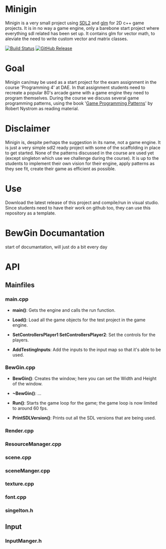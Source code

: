 # Minigin

Minigin is a very small project using [SDL2](https://www.libsdl.org/) and [glm](https://github.com/g-truc/glm) for 2D c++ game projects. It is in no way a game engine, only a barebone start project where everything sdl related has been set up. It contains glm for vector math, to aleviate the need to write custom vector and matrix classes.

[![Build Status](https://github.com/avadae/minigin/actions/workflows/msbuild.yml/badge.svg)](https://github.com/avadae/msbuild/actions)
[![GitHub Release](https://img.shields.io/github/v/release/avadae/minigin?logo=github&sort=semver)](https://github.com/avadae/minigin/releases/latest)

# Goal

Minigin can/may be used as a start project for the exam assignment in the course 'Programming 4' at DAE. In that assignment students need to recreate a popular 80's arcade game with a game engine they need to program themselves. During the course we discuss several game programming patterns, using the book '[Game Programming Patterns](https://gameprogrammingpatterns.com/)' by Robert Nystrom as reading material. 

# Disclaimer

Minigin is, despite perhaps the suggestion in its name, not a game engine. It is just a very simple sdl2 ready project with some of the scaffolding in place to get started. None of the patterns discussed in the course are used yet (except singleton which use we challenge during the course). It is up to the students to implement their own vision for their engine, apply patterns as they see fit, create their game as efficient as possible.

# Use

Download the latest release of this project and compile/run in visual studio. Since students need to have their work on github too, they can use this repository as a template.



# BewGin Documantation

start of documantation, will just do a bit every day 

# API 

## Mainfiles
### main.cpp
- **main()**: Gets the engine and calls the run function.

- **Load()**: Load all the game objects for the test project in the game engine.

- **SetControllersPlayer1 SetControllersPlayer2**: Set the controls for the players.

- **AddTestingInputs**: Add the inputs to the input map so that it's able to be used.

### BewGin.cpp

- **BewGin()**: Creates the window; here you can set the Width and Height of the window.

- **~BewGin()**: ...

- **Run()**: Starts the game loop for the game; the game loop is now limited to around 60 fps.

- **PrintSDLVersion()**: Prints out all the SDL versions that are being used.


### Render.cpp

### ResourceManager.cpp

### scene.cpp

### sceneManger.cpp

### texture.cpp

### font.cpp

### singelton.h


## Input
### InputManger.h


